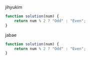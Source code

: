 jihyukim
```js
function solution(num) {
    return num % 2 ? "Odd" : "Even";
}
```

jabae
```js
function solution(num) {
    return num % 2 ? "Odd" : "Even";
}
```
